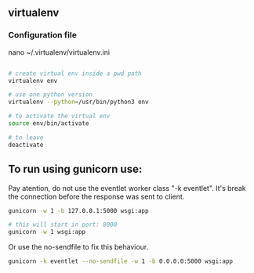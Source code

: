 
## virtualenv

### Configuration file

nano ~/.virtualenv/virtualenv.ini

```sh

# create virtual env inside a pwd path
virtualenv env

# use one python version
virtualenv --python=/usr/bin/python3 env

# to activate the virtual env
source env/bin/activate

# to leave
deactivate

```

## To run using gunicorn use:

Pay atention, do not use the eventlet worker class "-k eventlet". It's break the connection before the response was sent to client.

```sh
gunicorn -w 1 -b 127.0.0.1:5000 wsgi:app

# this will start in port: 8000
gunicorn -w 1 wsgi:app
```


Or use the no-sendfile to fix this behaviour.

```sh
gunicorn -k eventlet --no-sendfile -w 1 -b 0.0.0.0:5000 wsgi:app
```